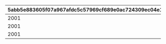 |5abb5e883605f07a967afdc5c57969cf689e0ac724309ec04e1082076587b5a9|1464f71d793d0721e8f26a23658e488c424eb2e9f9b953bd78e9d9dbdd68c4aa|896ce210161e0bfe78cab17ef14ef3bedf3890880e1cc1a9aad06d98ecacbc78|4152231925c28495bfda3aaa00e44bf05b4fd16956596adab72e32896ce82387|6fd6cdf72dd3408180e6e411c5f9bdef9b777b4d1a5ac4be19aa979062bc23db|175216f6d562c1728745bc3becfb377b3dafa2921b0731681e91239797ae9e85|5ceb5717855fd59d86d57de1528af4a74d3e3c1151ef00a471c511b7eb17c44b|c08c342399cd76c2fc8470c8ad4709364701f6d5d4cc6fc9c7c58177cf9fd6b6|07b620b63ca8b22b1677d0a2a3d2aecf1b5a8b5157f62a576137fae8245cee77|
| --- | --- | --- | --- | --- | --- | --- | --- | --- |
|2001|1|1001|15|2201|1|1001|2101|3|
|2001|1|1001|15|2201|2|1101|2101|3|
|2001|1|1001|15|2201|3|1101|2101|6|